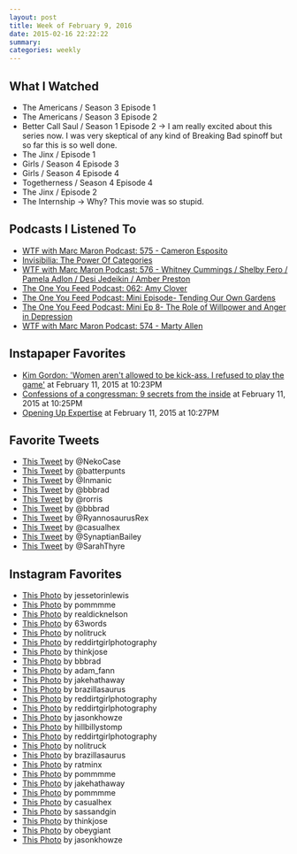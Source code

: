 ```yaml
---
layout: post
title: Week of February 9, 2016
date: 2015-02-16 22:22:22
summary: 
categories: weekly
---
```


## What I Watched

* The Americans / Season 3 Episode 1
* The Americans / Season 3 Episode 2
* Better Call Saul / Season 1 Episode 2 &rarr; I am really excited about this series now. I was very skeptical of any kind of Breaking Bad spinoff but so far this is so well done. 
* The Jinx / Episode 1
* Girls / Season 4 Episode 3
* Girls / Season 4 Episode 4
* Togetherness / Season 4 Episode 4
* The Jinx / Episode 2
* The Internship &rarr; Why?  This movie was so stupid.

## Podcasts I Listened To

* [WTF with Marc Maron Podcast: 575 - Cameron Esposito](http://overca.st/bl5p2A)
* [Invisibilia: The Power Of Categories](http://overca.st/D88LQu6AE)
* [WTF with Marc Maron Podcast: 576 - Whitney Cummings / Shelby Fero / Pamela Adlon / Desi Jedeikin / Amber Preston](http://overca.st/Z4zWM4)
* [The One You Feed Podcast: 062: Amy Clover](http://overca.st/BcDlQtoUQ)
* [The One You Feed Podcast: Mini Episode- Tending Our Own Gardens](http://overca.st/BcDl7PPRU)
* [The One You Feed Podcast: Mini Ep 8- The Role of Willpower and Anger in Depression](http://overca.st/BcDlzvSu8)
* [WTF with Marc Maron Podcast: 574 - Marty Allen](http://overca.st/ZRnnPM)

## Instapaper Favorites

* [Kim Gordon: 'Women aren't allowed to be kick-ass. I refused to play the game'](http://ift.tt/1IgBFhT) at February 11, 2015 at 10:23PM
* [Confessions of a congressman: 9 secrets from the inside](http://ift.tt/16uUi0n) at February 11, 2015 at 10:25PM
* [Opening Up Expertise](http://ift.tt/1yPFWme) at February 11, 2015 at 10:27PM

## Favorite Tweets

* [This Tweet](http://ift.tt/16JYs4r) by @NekoCase
* [This Tweet](http://ift.tt/1Affsf1) by @batterpunts
* [This Tweet](http://ift.tt/1AUh5Qr) by @Inmanic
* [This Tweet](http://ift.tt/1AV3FUj) by @bbbrad
* [This Tweet](http://ift.tt/1ypwxNG) by @rorris
* [This Tweet](http://ift.tt/1J2VXvT) by @bbbrad
* [This Tweet](http://ift.tt/16ZGgUv) by @RyannosaurusRex
* [This Tweet](http://ift.tt/1Eil9Yw) by @casualhex
* [This Tweet](http://ift.tt/1DNiXur) by @SynaptianBailey
* [This Tweet](http://ift.tt/1Em9B6C) by @SarahThyre

## Instagram Favorites

* [This Photo](http://ift.tt/16HQSHm) by jessetorinlewis
* [This Photo](http://ift.tt/1AQDSN1) by pommmme
* [This Photo](http://ift.tt/176RCXF) by realdicknelson
* [This Photo](http://ift.tt/1COeMiJ) by 63words
* [This Photo](http://ift.tt/1vjrHBm) by nolitruck
* [This Photo](http://ift.tt/1yiqSc4) by reddirtgirlphotography
* [This Photo](http://ift.tt/1zNvpsg) by thinkjose
* [This Photo](http://ift.tt/1MhrBVn) by bbbrad
* [This Photo](http://ift.tt/1MhrARA) by adam_fann
* [This Photo](http://ift.tt/1CmV20c) by jakehathaway
* [This Photo](http://ift.tt/1CmV4oW) by brazillasaurus
* [This Photo](http://ift.tt/1D4RYeD) by reddirtgirlphotography
* [This Photo](http://ift.tt/1B8kECV) by reddirtgirlphotography
* [This Photo](http://ift.tt/1B9fMxe) by jasonkhowze
* [This Photo](http://ift.tt/1A76sqE) by hillbillystomp
* [This Photo](http://ift.tt/1AAnoYz) by reddirtgirlphotography
* [This Photo](http://ift.tt/1CszLVo) by nolitruck
* [This Photo](http://ift.tt/1JeJp4L) by brazillasaurus
* [This Photo](http://ift.tt/17aJ55e) by ratminx
* [This Photo](http://ift.tt/1L4FHIj) by pommmme
* [This Photo](http://ift.tt/1DhQ2Qa) by jakehathaway
* [This Photo](http://ift.tt/1DhQ3mZ) by pommmme
* [This Photo](http://ift.tt/1CBBWnf) by casualhex
* [This Photo](http://ift.tt/1A0wux8) by sassandgin
* [This Photo](http://ift.tt/1A0wwos) by thinkjose
* [This Photo](http://ift.tt/1DiVeTT) by obeygiant
* [This Photo](http://ift.tt/1BhM9tG) by jasonkhowze

